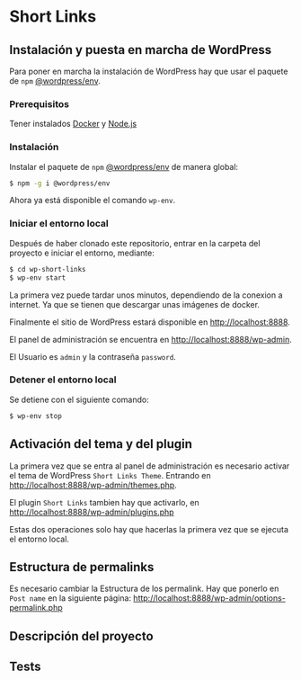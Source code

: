 # Short Links

## Instalación y puesta en marcha de WordPress

Para poner en marcha la instalación de WordPress hay que usar el paquete de  `npm` [@wordpress/env](https://developer.wordpress.org/block-editor/packages/packages-env/).

### Prerequisitos

Tener instalados [Docker](https://docs.docker.com/) y [Node.js](https://nodejs.org)

### Instalación

Instalar el paquete de  `npm` [@wordpress/env](https://developer.wordpress.org/block-editor/packages/packages-env/) de manera global:

```bash
$ npm -g i @wordpress/env
```
Ahora ya está disponible el comando `wp-env`.

### Iniciar el entorno local

Después de haber clonado este repositorio, entrar en la carpeta del proyecto e iniciar el entorno, mediante:

```bash
$ cd wp-short-links
$ wp-env start
```

La primera vez puede tardar unos minutos, dependiendo de la conexion a internet. Ya que se tienen que descargar unas imágenes de docker.

Finalmente el sitio de WordPress estará disponible en [http://localhost:8888](http://localhost:8888).

El panel de administración se encuentra en [http://localhost:8888/wp-admin](http://localhost:8888/wp-admin).

El Usuario es `admin` y la contraseña `password`.

### Detener el entorno local

Se detiene con el siguiente comando:

```bash
$ wp-env stop
```

## Activación del tema y del plugin

La primera vez que se entra al panel de administración es necesario activar el tema de WordPress `Short Links Theme`. Entrando en [http://localhost:8888/wp-admin/themes.php](http://localhost:8888/wp-admin/themes.php).

El plugin `Short Links` tambien hay que activarlo, en [http://localhost:8888/wp-admin/plugins.php](http://localhost:8888/wp-admin/plugins.php)

Estas dos operaciones solo hay que hacerlas la primera vez que se ejecuta el entorno local.

## Estructura de permalinks

Es necesario cambiar la Estructura de los permalink. Hay que ponerlo en `Post name` en la siguiente página: [http://localhost:8888/wp-admin/options-permalink.php](http://localhost:8888/wp-admin/options-permalink.php)

## Descripción del proyecto

## Tests